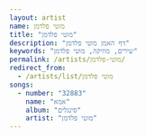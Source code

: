 ```yaml
---
layout: artist
name: מוטי פלדמן
title: "מוטי פלדמן"
description: "דף האמן מוטי פלדמן"
keywords: "שירים, מוזיקה, מוטי פלדמן"
permalink: /artists/מוטי-פלדמן/
redirect_from:
  - /artists/list/מוטי פלדמן
songs:
  - number: "32883"
    name: "אמא"
    album: "סינגלים"
    artist: "מוטי פלדמן"
---
```

